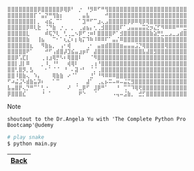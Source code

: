 ```ascii
⣿⣿⣿⣿⣿⣿⣿⣿⡿⣿⣿⣿⣿⣿⡿⢿⡿⠃⠀⡐⠀⠘⡻⠿⠋⠛⢻⣿⣿⣿⣿⣿⣿⣿⣿⣿⣿⣿⣿⣿⣿⣿⣿⣿⣿⣿⣿⣿
⣿⣿⣿⣿⣿⣿⣿⡏⠈⣤⡝⠛⢻⣷⡆⠀⠀⠀⠀⠀⣤⣧⠀⠀⠀⠀⠚⣿⣿⣿⣿⣿⣿⣿⣿⣿⣿⣿⣿⣿⣿⣿⣿⣿⣿⣿⣿⣿
⣿⣿⣿⣿⣿⣿⣿⡇⡀⠀⢴⣮⡀⠉⠁⠀⠀⠀⠀⠁⣹⠛⠋⠉⣰⢄⣠⣿⣿⣿⣿⣿⡿⡿⠿⢿⡿⢿⣿⣿⣿⣿⣿⣿⣿⣿⣿⣿
⣿⣿⣿⣿⣿⡿⠿⢇⣗⠀⢈⠙⣷⠀⡐⢀⠀⡀⠀⢀⣴⣦⡄⢂⢀⣺⣿⣿⣿⣿⠏⠁⣠⣤⣤⣤⣭⣕⡲⣌⡋⠻⠿⠿⠿⠛⠛⣛
⣿⣿⣿⣿⣿⣇⠀⠀⠀⠀⠾⢯⡙⢇⠀⢃⢀⣀⠢⡿⠋⢐⠶⠇⣿⣿⣿⣿⠟⠁⣺⣿⣿⣿⣿⣿⣿⣿⣷⣵⡛⣃⣀⣠⣀⣠⣾⣿
⣿⣿⣿⣿⣿⣷⠀⠀⢸⣦⠀⠀⠉⠂⠁⢆⣌⠆⡆⢷⡍⠹⠷⠸⠿⠿⠏⠁⣤⡌⠿⣿⣿⣿⣿⣿⣿⣿⣿⣿⣿⣷⣿⣿⣿⣿⣿⣿
⣿⣿⣿⣿⣿⣿⣆⠀⠀⠻⣷⣦⡀⠀⢠⠂⢾⠀⠀⠀⠀⢀⠂⠀⣤⣶⣾⣿⣿⣿⣶⣤⣤⣤⣨⡙⢿⣿⣿⣿⣿⣿⢿⣿⣿⣿⣿⣿
⣿⣿⣿⣿⣿⠟⠁⠀⠀⠀⠚⠋⢠⣾⣿⡼⣹⣮⣤⣰⡶⠏⠀⣼⣿⣿⣿⣿⣿⣿⣿⣿⣿⣿⣿⣿⣧⣼⣿⣻⣿⣿⣿⣿⣿⣿⣿⣿
⣿⣿⡿⢡⣏⡇⠀⠀⠀⢀⢰⣰⢿⡛⠣⠆⢿⣿⣿⠇⠀⠀⠈⠻⣿⣿⣿⣿⣿⣿⣿⣿⣿⣿⣿⣿⣿⣿⣿⣿⣿⣿⣿⣿⣿⣿⣿⣿
⣿⣿⡇⣸⡇⠿⠀⠀⠀⡀⠸⡀⠘⠃⠀⠀⢾⢿⠇⠀⠀⠀⢀⢰⠘⣿⣿⣿⣿⣿⣿⣿⣿⣿⣿⣿⣿⣿⣿⣿⣿⣿⣿⣿⣿⣿⣿⣿
⣿⣿⢃⣿⡻⡀⣣⠀⠀⠀⠂⠁⠈⠈⠀⠘⠀⠄⣽⠐⠃⠀⠈⡈⢀⣿⣿⣿⣿⣿⣿⣿⣿⣿⣿⣿⣿⣿⣿⣿⣿⣿⣿⣿⣿⣿⣿⣿
⣿⣿⠸⣿⣷⢄⠀⠱⡄⠀⠀⠀⢿⣷⣷⠀⠔⠈⠁⠀⠀⠀⣘⠁⠘⠻⠿⠿⠿⣿⣿⣿⣿⣿⣿⣿⣿⣿⣿⣿⣿⣿⣿⣿⣿⣿⣿⣿
⠋⠴⣬⣨⠣⣾⣷⣥⡽⠆⠀⠀⠁⠉⠀⠀⠀⠀⢀⠀⠀⣼⠁⠀⢀⣄⡦⠭⠤⠶⠤⣬⣍⣻⣿⣿⣿⣿⣿⣿⣿⣿⣿⣿⣿⣿⣿⣿
⣧⣤⣿⡟⢄⡙⠛⠉⠁⢃⠐⠀⠀⠀⠀⠀⠜⠀⠈⣀⡿⠋⠀⣸⡿⠛⠁⠀⠀⠘⠀⢉⠉⠹⢿⢟⣿⣿⣿⣿⣿⣿⣿⣿⣿⣿⣿⣿
⡿⣿⣿⣿⣎⠀⠀⠀⠀⠘⠀⠁⠀⠀⠀⠀⠀⠀⠀⠟⠑⠀⠀⠈⠀⠀⠀⠀⠠⢤⠤⣨⣷⡀⠀⣚⡋⣿⣿⣿⣿⣿⣿⣿⣿⣿⣿⣿
```

> [!NOTE]
>
> ``shoutout to the Dr.Angela Yu with 'The Complete Python Pro Bootcamp'@udemy``
>

```sh
# play snake
$ python main.py
```

| [Back](../README.md)|
|--------|
